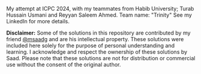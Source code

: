 My attempt at ICPC 2024, with my teammates from Habib University; Turab Hussain Usmani and Reyyan Saleem Ahmed. 
Team name: "Trinity" 
See my LinkedIn for more details.

**Disclaimer:**
Some of the solutions in this repository are contributed by my friend [@msaadg](https://github.com/msaadg) and are his intellectual property. These solutions were included here solely for the purpose of personal understanding and learning. I acknowledge and respect the ownership of these solutions by Saad.
Please note that these solutions are not for distribution or commercial use without the consent of the original author.
